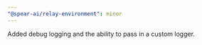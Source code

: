 ```yaml
---
"@spear-ai/relay-environment": minor
---
```


Added debug logging and the ability to pass in a custom logger.
